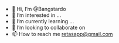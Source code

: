 - 👋 Hi, I’m @Bangstardo
- 👀 I’m interested in ...
- 🌱 I’m currently learning ...
- 💞️ I’m looking to collaborate on 
- 📫 How to reach me retasapp@gmail.com

<!---
Bangstardo/Bangstardo is a ✨ special ✨ repository because its `README.md` (this file) appears on your GitHub profile.
You can click the Preview link to take a look at your changes.
--->
